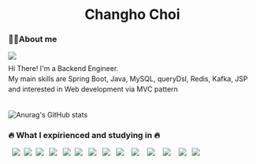 

<div align="left">
<h1 style="text-align:center">Changho Choi</h1>
<h3> 💁‍♂️About me</h3>
<p><a href="https://www.notion.so/Back-end-Develop-9d19eade0d6a4879a5c4dab0d840a29b" target="_blank"><img src="https://img.shields.io/badge/Notion-%23000000.svg?style=for-the-badge&logo=notion&logoColor=white"/></a></p>
</div>

<div align ="left">
<p style="line-height:50%"> Hi There! I'm a Backend Engineer.</p>
<p style="line-height:50%"> My main skills are Spring Boot, Java, MySQL, queryDsl, Redis, Kafka, JSP </p>
<p style="line-height:50%"> and interested in Web development via MVC pattern </p>


#
![Anurag's GitHub stats](https://github-readme-stats.vercel.app/api?username=Changho0514&show_icons=true&theme=tokyonight)


<h3>🔥 What I expirienced and studying in 🔥</h3>
<p>&nbsp;&nbsp;<img src="https://img.shields.io/badge/java-007396?style=for-the-badge&logo=OpenJDK&logoColor=white">&nbsp;&nbsp;<img src="https://img.shields.io/badge/MySQL-4479A1?style=for-the-badge&logo=MySQL&logoColor=white">&nbsp;&nbsp;<img src="https://img.shields.io/badge/Spring-6DB33F?style=for-the-badge&logo=Spring&logoColor=white">&nbsp;&nbsp;
<img src="https://img.shields.io/badge/Thymeleaf-005F0F?style=for-the-badge&logo=Thymeleaf&logoColor=white">&nbsp;&nbsp;
<img src="https://img.shields.io/badge/HTML5-E34F26?style=for-the-badge&logo=HTML5&logoColor=white">&nbsp;&nbsp;<img src="https://img.shields.io/badge/Apache Kafka-%3333333.svg?style=for-the-badge&logo=Apache Kafka&logoColor=white"> &nbsp;&nbsp;<img src="https://img.shields.io/badge/Redis-DC382D?style=for-the-badge&logo=Redis&logoColor=white">  &nbsp;&nbsp;<img src="https://img.shields.io/badge/nginx-%23009639.svg?style=for-the-badge&logo=nginx&logoColor=white"> &nbsp;&nbsp;<img src="https://img.shields.io/badge/docker-%230db7ed.svg?style=for-the-badge&logo=docker&logoColor=white">  &nbsp;&nbsp; <img src="https://img.shields.io/badge/Amazon%20EC2-FF9900?style=for-the-badge&logo=Amazon%20EC2&logoColor=white"> &nbsp;&nbsp; <img src="https://img.shields.io/badge/Amazon%20S3-569A31?style=for-the-badge&logo=Amazon%20S3&logoColor=white"> &nbsp;&nbsp; <img src="https://img.shields.io/badge/springboot-6DB33F?style=for-the-badge&logo=springboot&logoColor=white"> &nbsp;&nbsp; <img src="https://img.shields.io/badge/Spring-6DB33F?style=for-the-badge&logo=Spring&logoColor=white"> &nbsp;&nbsp;<img src="https://img.shields.io/badge/JUnit5-25A162?style=for-the-badge&logo=JUnit5&logoColor=white"></p> 





</div>

